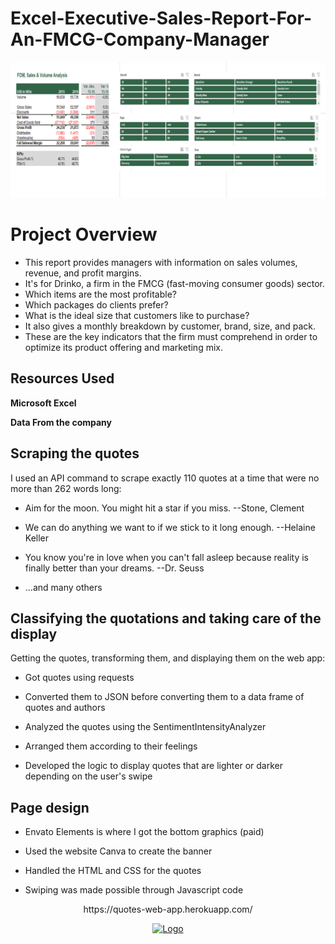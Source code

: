 # Excel-Executive-Sales-Report-For-An-FMCG-Company-Manager
<p align="center">
  <a href="[https://quotes-web-app.herokuapp.com/](https://github.com/KamgangAnthony/Excel-Executive-Sales-Report-For-An-FMCG-Company-Manager/blob/main/Photos/FullDeliveredMarginSalesAndVolumeAnalysis.png)">
    <img src="https://github.com/KamgangAnthony/Excel-Executive-Sales-Report-For-An-FMCG-Company-Manager/blob/main/Photos/FullDeliveredMarginSalesAndVolumeAnalysis.png" alt="Sales-Report-For-An-FMCG-Company-Manager">
  </a>
</p>


# Project Overview

* This report provides managers with information on sales volumes, revenue, and profit margins.
* It's for Drinko, a firm in the FMCG (fast-moving consumer goods) sector.
* Which items are the most profitable?
* Which packages do clients prefer?
* What is the ideal size that customers like to purchase?
* It also gives a monthly breakdown by customer, brand, size, and pack.
* These are the key indicators that the firm must comprehend in order to optimize its product offering and marketing mix.



## Resources Used


**Microsoft Excel**


**Data From the company**



## Scraping the quotes


I used an API command to scrape exactly 110 quotes at a time that were no more than 262 words long:


*    Aim for the moon. You might hit a star if you miss. --Stone, Clement


*    We can do anything we want to if we stick to it long enough. --Helaine Keller


*    You know you're in love when you can't fall asleep because reality is finally better than your dreams. --Dr. Seuss


*    ...and many others


## Classifying the quotations and taking care of the display


Getting the quotes, transforming them, and displaying them on the web app:


*    Got quotes using requests


* Converted them to JSON before converting them to a data frame of quotes and authors


* Analyzed the quotes using the SentimentIntensityAnalyzer


* Arranged them according to their feelings


* Developed the logic to display quotes that are lighter or darker depending on the user's swipe


## Page design


* Envato Elements is where I got the bottom graphics (paid)


* Used the website Canva to create the banner


* Handled the HTML and CSS for the quotes


* Swiping was made possible through Javascript code


<p align="center">
   https://quotes-web-app.herokuapp.com/
</p>
<p align="center">
  <a href="https://quotes-web-app.herokuapp.com/">
    <img src="picture4.png" alt="Logo" width=200 height=400>
  </a>
</p>


